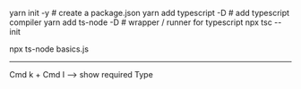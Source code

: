 yarn init -y            # create a package.json
yarn add typescript -D  # add typescript compiler 
yarn add ts-node -D     # wrapper / runner for typescript 
npx tsc --init

npx ts-node basics.js


---- 

Cmd k + Cmd I --> show required Type 
